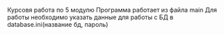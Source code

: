 Курсовя работа по 5 модулю
Программа работает из файла main
Для работы необходимо указать данные для работы с БД в database.ini(название бд, пароль)
